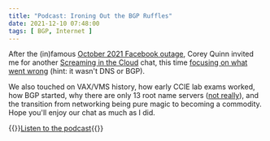 ```yaml
---
title: "Podcast: Ironing Out the BGP Ruffles"
date: 2021-12-10 07:48:00
tags: [ BGP, Internet ]
---
```

After the (in)famous [October 2021 Facebook outage](https://engineering.fb.com/2021/10/05/networking-traffic/outage-details/), Corey Quinn invited me for another [Screaming in the Cloud](https://www.lastweekinaws.com/podcast/screaming-in-the-cloud/) chat, this time [focusing on what went wrong](https://www.lastweekinaws.com/podcast/screaming-in-the-cloud/ironing-out-the-bgp-ruffles-with-ivan-pepelnjak/) (hint: it wasn't DNS or BGP).

We also touched on VAX/VMS history, how early CCIE lab exams worked, how BGP started, why there are only 13 root name servers ([not really](https://blog.ipspace.net/2021/11/dns-anycast.html)), and the transition from networking being pure magic to becoming a commodity. Hope you'll enjoy our chat as much as I did.

{{<jump>}}[Listen to the podcast](https://www.lastweekinaws.com/podcast/screaming-in-the-cloud/ironing-out-the-bgp-ruffles-with-ivan-pepelnjak/){{</jump>}}
